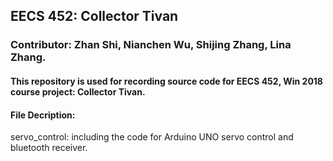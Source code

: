 ## EECS 452: Collector Tivan
### Contributor: Zhan Shi, Nianchen Wu, Shijing Zhang, Lina Zhang.

#### This repository is used for recording source code for EECS 452, Win 2018 course project: Collector Tivan.

#### File Decription: 
servo_control: including the code for Arduino UNO servo control and bluetooth receiver.
